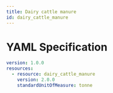 ```yaml
---
title: Dairy cattle manure
id: dairy_cattle_manure
---
```




# YAML Specification

```yaml
version: 1.0.0
resources:
  - resource: dairy_cattle_manure
    version: 2.0.0
    standardUnitOfMeasure: tonne
```



